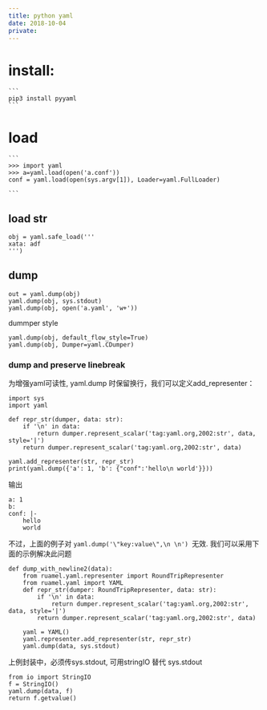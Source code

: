 ```yaml
---
title: python yaml
date: 2018-10-04
private:
---
```

# install:
    ```
    pip3 install pyyaml
    ```

# load
    ```
    >>> import yaml
    >>> a=yaml.load(open('a.conf'))
    conf = yaml.load(open(sys.argv[1]), Loader=yaml.FullLoader)

    ```

## load str
    obj = yaml.safe_load('''
    xata: adf
    ''')

## dump

    out = yaml.dump(obj)
    yaml.dump(obj, sys.stdout)
    yaml.dump(obj, open('a.yaml', 'w+'))

dummper style

    yaml.dump(obj, default_flow_style=True)
    yaml.dump(obj, Dumper=yaml.CDumper)


### dump and preserve linebreak
为增强yaml可读性, yaml.dump 时保留换行，我们可以定义add_representer：

    import sys
    import yaml 

    def repr_str(dumper, data: str):
        if '\n' in data:
            return dumper.represent_scalar('tag:yaml.org,2002:str', data, style='|')
        return dumper.represent_scalar('tag:yaml.org,2002:str', data)

    yaml.add_representer(str, repr_str)
    print(yaml.dump({'a': 1, 'b': {"conf":'hello\n world'}}))

输出

    a: 1
    b:
    conf: |-
        hello
        world

不过，上面的例子对 `yaml.dump('\"key:value\",\n \n') `无效. 我们可以采用下面的示例解决此问题

    def dump_with_newline2(data):
        from ruamel.yaml.representer import RoundTripRepresenter
        from ruamel.yaml import YAML
        def repr_str(dumper: RoundTripRepresenter, data: str):
            if '\n' in data:
                return dumper.represent_scalar('tag:yaml.org,2002:str', data, style='|')
            return dumper.represent_scalar('tag:yaml.org,2002:str', data)

        yaml = YAML()
        yaml.representer.add_representer(str, repr_str)
        yaml.dump(data, sys.stdout)

上例封装中，必须传sys.stdout, 可用stringIO 替代 sys.stdout

    from io import StringIO
    f = StringIO()
    yaml.dump(data, f)
    return f.getvalue()
